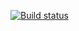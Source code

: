 [![Build status](https://vsrm.dev.azure.com/SherwinOrg/_apis/public/Release/badge/66bdf8e4-9554-40bb-8405-0f67ce88ff04/1/1)](https://dev.azure.com/SherwinOrg/MovieShop/_build/latest?definitionId=1)
